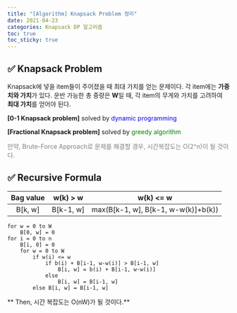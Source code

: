 ```yaml
---
title: "[Algorithm] Knapsack Problem 정리"
date: 2021-04-23
categories: Knapsack DP 알고리즘
toc: true
toc_sticky: true
---
```


## :white_check_mark: Knapsack Problem
Knapsack에 넣을 item들이 주어졌을 때 최대 가치를 얻는 문제이다. 각 item에는 **가중치와 가치**가 있다. 운반 가능한 총 중량은 **W**일 때, 각 item의 무게와 가치를 고려하여 **최대 가치**를 얻어야 된다.

**[0-1 Knapsack problem]** solved by <span style="color:blue"> dynamic programming</span>

**[Fractional Knapsack problem]** solved by <span style="color:green">greedy algorithm</span>


<span style="color:grey">만약, Brute-Force Approach로 문제를 해결할 경우, 시간복잡도는 O(2^n)이 될 것이다.</span>

## :white_check_mark: Recursive Formula

| Bag value  | w(k) > w  | w(k) <= w  |
| :------------: | :------------: | :------------: |
| B[k, w]  | B[k-1, w]  | max(B[k-1, w], B[k-1, w-w(k)]+b(k))  |

```
for w = 0 to W
	B[0, w] = 0
for i = 0 to n
	B[i, 0] = 0
	for w = 0 to W
		if w(i) <= w
			if b(i) + B[i-1, w-w(i)] > B[i-1, w]
				B[i, w] = b(i) + B[i-1, w-w(i)]
			else
				B[i, w] = B[i-1, w]
		else B[i, w] = B[i-1, w]
```

** Then, 시간 복잡도는 O(nW)가 될 것이다.**